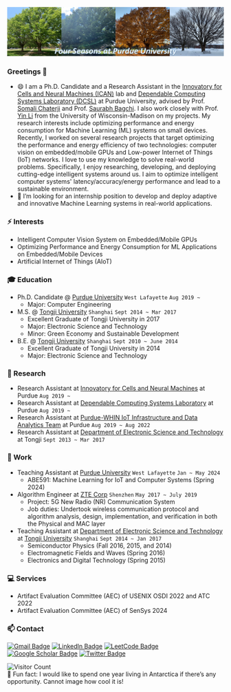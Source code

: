 <img alt="GIF" src="https://github.com/ChulanZhang/ChulanZhang/blob/main/github.jpg" />

### Greetings 👋
<!-- **ChulanZhang/ChulanZhang** is a ✨ _special_ ✨ repository because its `README.md` (this file) appears on your GitHub profile. -->
<!-- Here are some ideas to get you started: -->

- 😄 I am a Ph.D. Candidate and a Research Assistant in the [Innovatory for Cells and Neural Machines (ICAN)](https://schaterji.io/research/) lab and [Dependable Computing Systems Laboratory (DCSL)](https://engineering.purdue.edu/dcsl/) at Purdue University, advised by Prof. [Somali Chaterji](https://schaterji.io/) and Prof. [Saurabh Bagchi](https://bagchi.github.io/). I also work closely with Prof. [Yin Li](https://www.biostat.wisc.edu/~yli/) from the University of Wisconsin-Madison on my projects. My research interests include optimizing performance and energy consumption for Machine Learning (ML) systems on small devices. Recently, I worked on several research projects that target optimizing the performance and energy efficiency of two technologies: computer vision on embedded/mobile GPUs and Low-power Internet of Things (IoT) networks. I love to use my knowledge to solve real-world problems. Specifically, I enjoy researching, developing, and deploying cutting-edge intelligent systems around us. I aim to optimize intelligent computer systems' latency/accuracy/energy performance and lead to a sustainable environment.
- 🔭 I’m looking for an internship position to develop and deploy adaptive and innovative Machine Learning systems in real-world applications.

<!-- [![Pengcheng's GitHub stats](https://github-readme-stats.vercel.app/api?username=ChulanZhang&theme=shades-of-purple)](https://github.com/anuraghazra/github-readme-stats)   -->

<!-- ![Pengcheng's used languages](https://github-readme-stats.vercel.app/api/top-langs/?username=ChulanZhang&theme=merko)    -->


### ⚡ Interests
- Intelligent Computer Vision System on Embedded/Mobile GPUs
- Optimizing Performance and Energy Consumption for ML Applications on Embedded/Mobile Devices
- Artificial Internet of Things (AIoT)

### :mortar_board: Education
- Ph.D. Candidate @ [Purdue University](https://www.purdue.edu/) `West Lafayette` `Aug 2019 ~`
    - Major: Computer Engineering
- M.S. @ [Tongji University](https://www.tongji.edu.cn/eng/) `Shanghai` `Sept 2014 ~ Mar 2017`
    - Excellent Graduate of Tongji University in 2017
    - Major: Electronic Science and Technology
    - Minor: Green Economy and Sustainable Development
- B.E. @ [Tongji University](https://www.tongji.edu.cn/eng/) `Shanghai` `Sept 2010 ~ June 2014`
    - Excellent Graduate of Tongji University in 2014
    - Major: Electronic Science and Technology

### 🔭 Research
- Research Assistant at [Innovatory for Cells and Neural Machines](https://schaterji.io/research/) at Purdue ```Aug 2019 ~ ```
- Research Assistant at [Dependable Computing Systems Laboratory](https://engineering.purdue.edu/dcsl/) at Purdue ```Aug 2019 ~ ```
- Research Assistant at [Purdue-WHIN IoT Infrastructure and Data Analytics Team](https://www.purdue.edu/whin/) at Purdue ```Aug 2019 ~ Aug 2022```
- Research Assistant at [Department of Electronic Science and Technology](https://est.tongji.edu.cn/esten/main.htm) at Tongji ```Sept 2013 ~ Mar 2017```

### :office: Work
- Teaching Assistant at [Purdue University](https://www.purdue.edu/) `West Lafayette` `Jan ~ May 2024`
    * ABE591: Machine Learning for IoT and Computer Systems (Spring 2024)
- Algorithm Engineer at [ZTE Corp](https://www.zte.com.cn/global/) `Shenzhen` `May 2017 ~ July 2019`
    * Project: 5G New Radio (NR) Communication System
    * Job duties: Undertook wireless communication protocol and algorithm analysis, design, implementation, and verification in
both the Physical and MAC layer
- Teaching Assistant at [Department of Electronic Science and Technology](https://est.tongji.edu.cn/esten/main.htm) at [Tongji University](https://www.tongji.edu.cn/eng/) `Shanghai` `Sept 2014 ~ Jan 2017`
    * Semiconductor Physics (Fall 2016, 2015, and 2014)
    * Electromagnetic Fields and Waves (Spring 2016)
    * Electronics and Digital Technology (Spring 2015)

### :computer: Services
- Artifact Evaluation Committee (AEC) of USENIX OSDI 2022 and ATC 2022
- Artifact Evaluation Committee (AEC) of SenSys 2024

### 📫 Contact 
[![Gmail Badge](https://img.shields.io/badge/Gmail-D14836?style=for-the-badge&logo=gmail&logoColor=white)](mailto:pengchengwang92@gmail.com) 
[![LinkedIn Badge](https://img.shields.io/badge/linkedin-%230077B5.svg?&style=for-the-badge&logo=linkedin&logoColor=white)](https://www.linkedin.com/in/pengcheng-wang-2b9a9515a/) 
[![LeetCode Badge](https://img.shields.io/badge/-LeetCode-FFA116?style=for-the-badge&logo=LeetCode&logoColor=black)](https://leetcode.com/Chulan/)
[![Google Scholar Badge](https://img.shields.io/badge/Google_Scholar-4285F4?style=for-the-badge&logo=google-scholar&logoColor=white)](https://scholar.google.com/citations?hl=en&user=tGD20rgAAAAJ&view_op=list_works&sortby=pubdate)
[![Twitter Badge](https://img.shields.io/badge/twitter-%231DA1F2.svg?&style=for-the-badge&logo=twitter&logoColor=white)](https://twitter.com/chulan_z)

![Visitor Count](https://profile-counter.glitch.me/ChulanZhang/count.svg)  
🌱 Fun fact: I would like to spend one year living in Antarctica if there’s any opportunity. Cannot image how cool it is!
<!-- 🔭 🌱 ⚡😄 ✨ 👋 -->

<!-- [![Hits](https://hits.seeyoufarm.com/api/count/incr/badge.svg?url=https%3A%2F%2Fgithub.com%2FChengChen2020&count_bg=%2379C83D&title_bg=%23555555&icon=&icon_color=%23FFFFFF&title=hits&edge_flat=false)](https://hits.seeyoufarm.com) -->

<!-- [![Top Langs](https://github-readme-stats.vercel.app/api/top-langs/?username=ChulanZhang)](https://github.com/ChulanZhang/github-readme-stats)

[![Top Langs](https://github-readme-stats.vercel.app/api/top-langs/?username=ChulanZhang)](https://github.com/ChulanZhang/github-readme-stats) -->

<!-- ![Pengcheng's GitHub stats](https://github-readme-stats.vercel.app/api?username=ChulanZhang&show_icons=true&theme=tokyonight) -->

